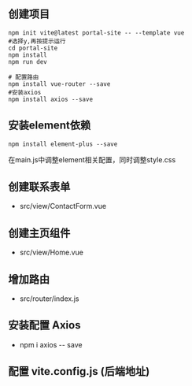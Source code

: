## 创建项目
  ```shell
  npm init vite@latest portal-site -- --template vue 
  #选择y,再按提示运行
  cd portal-site
  npm install
  npm run dev

  # 配置路由
  npm install vue-router --save
  #安装axios
  npm install axios --save
  ```

## 安装element依赖
   ```shell
   npm install element-plus --save
   ```
   在main.js中调整element相关配置，同时调整style.css

## 创建联系表单
  - src/view/ContactForm.vue
  
## 创建主页组件
  - src/view/Home.vue

## 增加路由
  - src/router/index.js

## 安装配置 Axios
  - npm i axios -- save

## 配置 vite.config.js (后端地址)